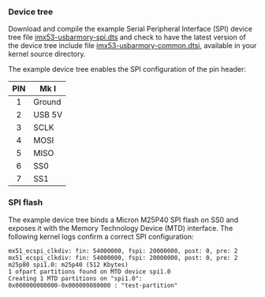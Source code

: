 ### Device tree

Download and compile the example Serial Peripheral Interface (SPI) device tree file [imx53-usbarmory-spi.dts](https://raw.githubusercontent.com/inversepath/usbarmory/master/software/kernel_conf/imx53-usbarmory-spi.dts)
and check to have the latest version of the device tree include file [imx53-usbarmory-common.dtsi](https://raw.githubusercontent.com/inversepath/usbarmory/master/software/kernel_conf/imx53-usbarmory-common.dtsi),
available in your kernel source directory.

The example device tree enables the SPI configuration of the pin header:

| PIN | Mk I         |
|:---:|--------------|
|  1  | Ground       |
|  2  | USB 5V       |
|  3  | SCLK         |
|  4  | MOSI         |
|  5  | MISO         |
|  6  | SS0          |
|  7  | SS1          |


### SPI flash

The example device tree binds a Micron M25P40 SPI flash on SS0 and exposes it
with the Memory Technology Device (MTD) interface. The following kernel logs
confirm a correct SPI configuration:

```
mx51_ecspi_clkdiv: fin: 54000000, fspi: 20000000, post: 0, pre: 2
mx51_ecspi_clkdiv: fin: 54000000, fspi: 20000000, post: 0, pre: 2
m25p80 spi1.0: m25p40 (512 Kbytes)
1 ofpart partitions found on MTD device spi1.0
Creating 1 MTD partitions on "spi1.0":
0x000000000000-0x000000080000 : "test-partition"
```
